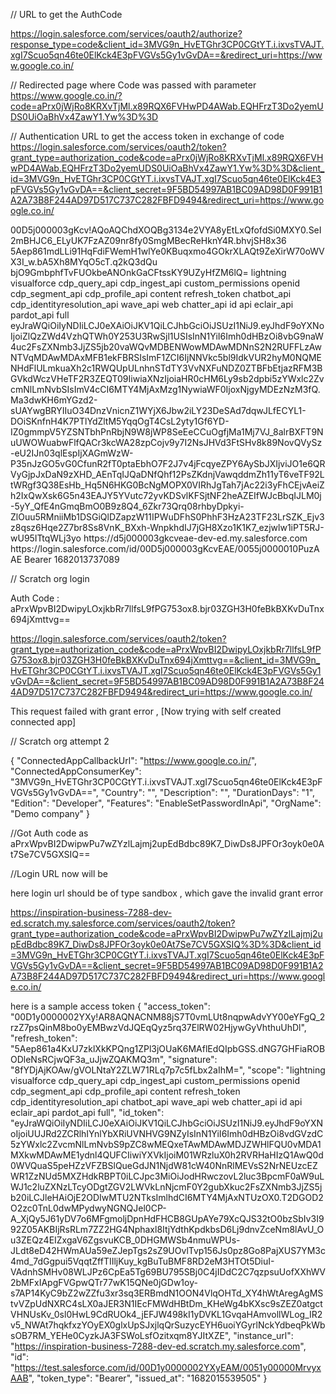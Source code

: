 // URL to get the AuthCode

https://login.salesforce.com/services/oauth2/authorize?response_type=code&client_id=3MVG9n_HvETGhr3CP0CGtYT.i.ixvsTVAJT.xgI7Scuo5qn46te0ElKck4E3pFVGVs5Gy1vGvDA==&redirect_uri=https://www.google.co.in/


// Redirected page where Code was passed with parameter
https://www.google.co.in/?code=aPrx0jWjRo8KRXvTjMl.x89RQX6FVHwPD4AWab.EQHFrzT3Do2yemUDS0UiOaBhVx4ZawY1.Yw%3D%3D

// Authentication URL to get the access token in exchange of code
https://login.salesforce.com/services/oauth2/token?grant_type=authorization_code&code=aPrx0jWjRo8KRXvTjMl.x89RQX6FVHwPD4AWab.EQHFrzT3Do2yemUDS0UiOaBhVx4ZawY1.Yw%3D%3D&client_id=3MVG9n_HvETGhr3CP0CGtYT.i.ixvsTVAJT.xgI7Scuo5qn46te0ElKck4E3pFVGVs5Gy1vGvDA==&client_secret=9F5BD54997AB1BC09AD98D0F991B1A2A73B8F244AD97D517C737C282FBFD9494&redirect_uri=https://www.google.co.in/


<OAuth>
    <access_token>00D5j000003gKcv!AQoAQChdXOQBg3134e2VYA8yEtLxQfofdSi0MXY0.SeI2mBHJC6_ELyUK7FzAZ09nr8fy0SmgMBecReHknY4R.bhvjSH8x36</access_token>
    <refresh_token>5Aep861mdLLi91HqFdiFWemH1wlYe0KBuqxmo4GOkrXLAQt9ZeXirW70oWVX3I_w.bA5Xh8MYqO5cT.q2kQ3dQu</refresh_token>
    <signature>bjO9GmbphfTvFUOkbeANOnkGaCFtssKY9UZyHfZM6lQ=</signature>
    <scope>lightning visualforce cdp_query_api cdp_ingest_api custom_permissions openid cdp_segment_api cdp_profile_api content refresh_token chatbot_api cdp_identityresolution_api wave_api web chatter_api id api eclair_api pardot_api full</scope>
    <id_token>eyJraWQiOiIyNDIiLCJ0eXAiOiJKV1QiLCJhbGciOiJSUzI1NiJ9.eyJhdF9oYXNoIjoiZlQzZWd4VzhQTWh0Y253U3RwSjl1USIsInN1YiI6Imh0dHBzOi8vbG9naW4uc2FsZXNmb3JjZS5jb20vaWQvMDBENWowMDAwMDNnS2N2RUFFLzAwNTVqMDAwMDAxMFB1ekFBRSIsImF1ZCI6IjNNVkc5bl9IdkVUR2hyM0NQMENHdFlULmkuaXh2c1RWQUpULnhnSTdTY3VvNXFuNDZ0ZTBFbEtjazRFM3BGVkdWczVHeTF2R3ZEQT09IiwiaXNzIjoiaHR0cHM6Ly9sb2dpbi5zYWxlc2ZvcmNlLmNvbSIsImV4cCI6MTY4MjAxMzg1NywiaWF0IjoxNjgyMDEzNzM3fQ.Ma3dwKH6mYGzd2-sUAYwgBRYIIuO34DnzVnicnZ1WYjX6Jbw2iLY23DeSAd7dqwJLfECYL1-DOiSKnfnH4K7PTlYdZltM5YqqOgT4CsL2yty1Gf6YD-IZ0gmmpV5YZSNTbhPnRbjN9W8jWP8SeEeCCuOgfjMa1Mj7VJ_8alrBXFT9NuUWOWuabwFlfQACr3kcWA28zpCojv9y7I2NsJHVd3FtSHv8k89NovQVySz-eU2IJn03qlEspIjXAGmWzW-P35nJzGO5vG0CfunR2fT0ptaEbhO7F2J7v4jFcqyeZPY6AySbJXIjviJO1e6QRVyGjpJxDaN9zXHD_AEnTqIJQaDNfQhf12PsZKdnjVawqddmZh11yT6veTF92LtWRgf3Q38EsHb_Hq5N6HKG0BcNgMOPX0VIRhJgTah7jAc22i3yFhCEjvAeiZh2IxQwXsk6G5n43EAJY5YVutc72yvKDSvlKFSjtNF2heAZEIfWJcBbqIJLM0j-5yY_QfE4nGmqBmO0B9z8Q4_6Zkr73Qrq08rhbyDpkyi-ZlOuu5RMniiMb1DSGiQlDZapzW11IPWuDFhS0PhhF3HzA23TF23LrSZK_Ejv3z8qsz6Hqe2Z7br8Ss8VnK_BXxh-WnpkhdIJ7jGH8Xzo1K1K7_ezjwlw1iPT5RJ-wU95ITtqWLj3yo</id_token>
    <instance_url>https://d5j000003gkcveae-dev-ed.my.salesforce.com</instance_url>
    <id>https://login.salesforce.com/id/00D5j000003gKcvEAE/0055j0000010PuzAAE</id>
    <token_type>Bearer</token_type>
    <issued_at>1682013737089</issued_at>
</OAuth>



// Scratch org login 

Auth Code : 
aPrxWpvBI2DwipyLOxjkbRr7llfsL9fPG753ox8.bjr03ZGH3H0feBkBXKvDuTnx694jXmttvg==

https://login.salesforce.com/services/oauth2/token?grant_type=authorization_code&code=aPrxWpvBI2DwipyLOxjkbRr7llfsL9fPG753ox8.bjr03ZGH3H0feBkBXKvDuTnx694jXmttvg==&client_id=3MVG9n_HvETGhr3CP0CGtYT.i.ixvsTVAJT.xgI7Scuo5qn46te0ElKck4E3pFVGVs5Gy1vGvDA==&client_secret=9F5BD54997AB1BC09AD98D0F991B1A2A73B8F244AD97D517C737C282FBFD9494&redirect_uri=https://www.google.co.in/

This request failed with grant error , [Now trying with self created connected app]

// Scratch org attempt 2

{
    "ConnectedAppCallbackUrl": "https://www.google.co.in/",
    "ConnectedAppConsumerKey": "3MVG9n_HvETGhr3CP0CGtYT.i.ixvsTVAJT.xgI7Scuo5qn46te0ElKck4E3pFVGVs5Gy1vGvDA==",
    "Country": "",
    "Description": "",
    "DurationDays": "1",
    "Edition": "Developer",
    "Features": "EnableSetPasswordInApi",
    "OrgName": "Demo company"
    }

//Got Auth code as 
aPrxWpvBI2DwipwPu7wZYzlLajmj2upEdBdbc89K7_DiwDs8JPFOr3oyk0e0At7Se7CV5GXSIQ==	

//Login URL now will be 

here login url should be of type sandbox , which gave the invalid grant error

https://inspiration-business-7288-dev-ed.scratch.my.salesforce.com/services/oauth2/token?grant_type=authorization_code&code=aPrxWpvBI2DwipwPu7wZYzlLajmj2upEdBdbc89K7_DiwDs8JPFOr3oyk0e0At7Se7CV5GXSIQ%3D%3D&client_id=3MVG9n_HvETGhr3CP0CGtYT.i.ixvsTVAJT.xgI7Scuo5qn46te0ElKck4E3pFVGVs5Gy1vGvDA==&client_secret=9F5BD54997AB1BC09AD98D0F991B1A2A73B8F244AD97D517C737C282FBFD9494&redirect_uri=https://www.google.co.in/


here is a sample access token
{
    "access_token": "00D1y0000002YXy!AR8AQNACNM88jS7T0vmLUt8nqpwAdvYY00eYFgQ_2rzZ7psQinM8bo0yEMBwzVdJQEqQyz5rq37ElRW02HjywGyVhthuUhDl",
    "refresh_token": "5Aep861a4KxU7zklXkKPQng1ZPl3jOUaK6MAflEdQIpbGSS.dNG7GHFiaROBODleNsRCjwQF3a_uJjwZQAKMQ3m",
    "signature": "8fYDjAjKOAw/gVOLNtaY2ZLW71RLq7p7c5fLbx2aIhM=",
    "scope": "lightning visualforce cdp_query_api cdp_ingest_api custom_permissions openid cdp_segment_api cdp_profile_api content refresh_token cdp_identityresolution_api chatbot_api wave_api web chatter_api id api eclair_api pardot_api full",
    "id_token": "eyJraWQiOiIyNDIiLCJ0eXAiOiJKV1QiLCJhbGciOiJSUzI1NiJ9.eyJhdF9oYXNoIjoiUUJRd2ZCRlhIYnlYbXRiUVNHVG9NZyIsInN1YiI6Imh0dHBzOi8vdGVzdC5zYWxlc2ZvcmNlLmNvbS9pZC8wMEQxeTAwMDAwMDJZWHlFQU0vMDA1MXkwMDAwME1ydnl4QUFCIiwiYXVkIjoiM01WRzluX0h2RVRHaHIzQ1AwQ0d0WVQuaS5peHZzVFZBSlQueGdJN1NjdW81cW40NnRlMEVsS2NrNEUzcEZWR1ZzNUd5MXZHdkRBPT0iLCJpc3MiOiJodHRwczovL2luc3BpcmF0aW9uLWJ1c2luZXNzLTcyODgtZGV2LWVkLnNjcmF0Y2gubXkuc2FsZXNmb3JjZS5jb20iLCJleHAiOjE2ODIwMTU2NTksImlhdCI6MTY4MjAxNTUzOX0.T2DGOD2O2zc0TnL0dwMPydwyNGNQJel0CP-A_XjQy5J61yDV7o6MFgmoljDpnHdFHCB8GUpAYe79XcQJS32tO0bzSbIv3I992Z05AKBIjRsRLm7ZZ2HG4Nphaxl8ItjYdthKpdkbsD6Lj9dnvZceNm8lAvU_Ou3ZEQz4EIZxgaV6ZgsvuKCB_0DHGMWSb4nmuWPUs-JLdt8eD42HWmAUa59eZJepTgs2sZ9UOvlTvp156Js0pz8Go8PajXUS7YM3c4md_7dGgpui5VqqtZffTIIljKuy_kgBuTuBMF8RD2eM3HTOt5DiuI-VAdnhSMHv08WLJPz6CpEa5Tg69BU795SBj0C4jIDdC2C7qzpsuUofXXhWV2bMFxIApgFVGpwQTr77wK15QNe0jGDw1oy-s7AP14KyC9bZ2wZZfu3xr3sq3ERBmdN1OON4VlqOHTd_XY4hWtAregAgMStvVZpUdNXRC4sLX0aJER3N1IEcFMWdHBtDm_KHeWg4bKXsc9sZEZ0atgctVHNUsKv_0sl0HwL9CdRUOk4_jEFJW498kI1yDVKL1GvqaHAmvollWLog_IR2v5_NWAt7hqkfxzYOyEX0glxUpSJxjlqQrSuzycEYH6uoiYGyrlNckYdbeqPkWbsOB7RM_YEHe0CyzkJA3FSWoLsfOzitxqm8YJItXZE",
    "instance_url": "https://inspiration-business-7288-dev-ed.scratch.my.salesforce.com",
    "id": "https://test.salesforce.com/id/00D1y0000002YXyEAM/0051y00000MrvyxAAB", 
    "token_type": "Bearer",
    "issued_at": "1682015539505"
}